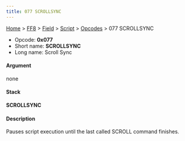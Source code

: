 ```yaml
---
title: 077 SCROLLSYNC
---
```


[Home](/ff7-flat-wiki/Main%20Page.md) > [FF8](/ff7-flat-wiki/FF8.md) > [Field](/ff7-flat-wiki/FF8/Field.md) > [Script](/ff7-flat-wiki/FF8/Field/Script.md) > [Opcodes](/ff7-flat-wiki/FF8/Field/Script/Opcodes.md) > 077 SCROLLSYNC

-   Opcode: **0x077**
-   Short name: **SCROLLSYNC**
-   Long name: Scroll Sync

#### Argument

none

#### Stack

  
**SCROLLSYNC**

#### Description

Pauses script execution until the last called SCROLL command finishes.
